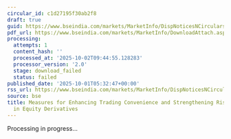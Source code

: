 ```yaml
---
circular_id: c1d27195f30ab2f8
draft: true
guid: https://www.bseindia.com/markets/MarketInfo/DispNoticesNCirculars.aspx?Noticeid={F031CF2C-848B-4CD8-B2C7-E4583D9CF0FA}&noticeno=20251001-1&dt=10/01/2025&icount=1&totcount=83&flag=0
pdf_url: https://www.bseindia.com/markets/MarketInfo/DownloadAttach.aspx?id=20251001-1&attachedId=
processing:
  attempts: 1
  content_hash: ''
  processed_at: '2025-10-02T09:44:55.128283'
  processor_version: '2.0'
  stage: download_failed
  status: failed
published_date: '2025-10-01T05:32:47+00:00'
rss_url: https://www.bseindia.com/markets/MarketInfo/DispNoticesNCirculars.aspx?Noticeid={F031CF2C-848B-4CD8-B2C7-E4583D9CF0FA}&noticeno=20251001-1&dt=10/01/2025&icount=1&totcount=83&flag=0
source: bse
title: Measures for Enhancing Trading Convenience and Strengthening Risk Monitoring
  in Equity Derivatives
---
```


Processing in progress...